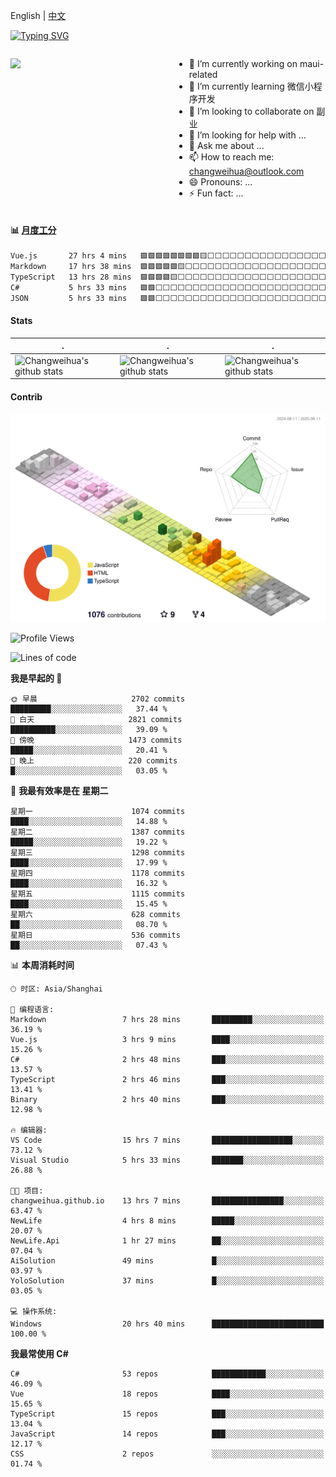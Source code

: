 English | [中文](README_CN.md)

[![Typing SVG](https://readme-typing-svg.herokuapp.com?color=%2336BCF7&center=true&vCenter=true&width=600&lines=Hi+there+👋,+I+am+Chang+Weihua;+Welcome+to+My+Profile!;Over+9+years+of+programming+experience;Always+learning+new+things+)](https://git.io/typing-svg)

<div style="display: grid;gap: 20px;grid-template-columns: repeat(auto-fit, minmax(240px, 1fr));">

[<img src="https://github-readme-stats.vercel.app/api?username=changweihua&show_icons=true&locale=cn" />](https://metrics.lecoq.io/changweihua#gh-light-mode-only)

<div>

- 🔭 I’m currently working on maui-related
- 🌱 I’m currently learning 微信小程序开发
- 👯 I’m looking to collaborate on 副业
- 🤔 I’m looking for help with ...
- 💬 Ask me about ...
- 📫 How to reach me: changweihua@outlook.com
- 😄 Pronouns: ...
- ⚡ Fun fact: ...

</div>

</div>

#### :bar_chart: [月度工分](https://github.com/changweihua/wakapi)

<!--START_SECTION:wakao-->

```txt
Vue.js       27 hrs 4 mins   🟩🟩🟩🟩🟩🟩🟩🟩🟨⬜⬜⬜⬜⬜⬜⬜⬜⬜⬜⬜⬜⬜⬜⬜⬜   34.30 %
Markdown     17 hrs 38 mins  🟩🟩🟩🟩🟩🟨⬜⬜⬜⬜⬜⬜⬜⬜⬜⬜⬜⬜⬜⬜⬜⬜⬜⬜⬜   22.36 %
TypeScript   13 hrs 28 mins  🟩🟩🟩🟩🟨⬜⬜⬜⬜⬜⬜⬜⬜⬜⬜⬜⬜⬜⬜⬜⬜⬜⬜⬜⬜   17.08 %
C#           5 hrs 33 mins   🟩🟩⬜⬜⬜⬜⬜⬜⬜⬜⬜⬜⬜⬜⬜⬜⬜⬜⬜⬜⬜⬜⬜⬜⬜   07.05 %
JSON         5 hrs 33 mins   🟩🟩⬜⬜⬜⬜⬜⬜⬜⬜⬜⬜⬜⬜⬜⬜⬜⬜⬜⬜⬜⬜⬜⬜⬜   07.04 %
```

<!--END_SECTION:wakao-->

#### Stats ####


| .                                                                                                                                            | .                                                                                                                                      | .                                                                                                                                                     |
| -------------------------------------------------------------------------------------------------------------------------------------------- | -------------------------------------------------------------------------------------------------------------------------------------- | ----------------------------------------------------------------------------------------------------------------------------------------------------- |
| ![Changweihua's github stats](https://github-readme-stats.vercel.app/api?username=changweihua&show_icons=true&theme=radical&hide_title=true) | ![Changweihua's github stats](https://github-readme-stats.vercel.app/api/top-langs/?username=changweihua&theme=radical&layout=compact) | ![Changweihua's github stats](https://github-readme-stats.vercel.app/api?username=changweihua&show_icons=true&theme=radical&include_all_commits=true) |


#### Contrib ####

<!--   profile-green-animate -->
![](./profile-3d-contrib/profile-south-season-animate.svg)

<!--START_SECTION:waka-->
![Profile Views](http://img.shields.io/badge/%E4%B8%AA%E4%BA%BA%E8%B5%84%E6%96%99%E8%A7%82%E7%9C%8B%E6%AC%A1%E6%95%B0-0-blue)

![Lines of code](https://img.shields.io/badge/%E4%BB%8E%E3%80%8CHello%20World%E3%80%8D%E8%B5%B7%E6%88%91%E5%B7%B2%E7%BB%8F%E5%86%99%E4%BA%86-24.4%20million%20%E8%A1%8C%E4%BB%A3%E7%A0%81-blue)

**我是早起的 🐤** 

```text
🌞 早晨                     2702 commits        █████████░░░░░░░░░░░░░░░░   37.44 % 
🌆 白天                     2821 commits        ██████████░░░░░░░░░░░░░░░   39.09 % 
🌃 傍晚                     1473 commits        █████░░░░░░░░░░░░░░░░░░░░   20.41 % 
🌙 晚上                     220 commits         █░░░░░░░░░░░░░░░░░░░░░░░░   03.05 % 
```
📅 **我最有效率是在 星期二** 

```text
星期一                      1074 commits        ████░░░░░░░░░░░░░░░░░░░░░   14.88 % 
星期二                      1387 commits        █████░░░░░░░░░░░░░░░░░░░░   19.22 % 
星期三                      1298 commits        ████░░░░░░░░░░░░░░░░░░░░░   17.99 % 
星期四                      1178 commits        ████░░░░░░░░░░░░░░░░░░░░░   16.32 % 
星期五                      1115 commits        ████░░░░░░░░░░░░░░░░░░░░░   15.45 % 
星期六                      628 commits         ██░░░░░░░░░░░░░░░░░░░░░░░   08.70 % 
星期日                      536 commits         ██░░░░░░░░░░░░░░░░░░░░░░░   07.43 % 
```


📊 **本周消耗时间** 

```text
🕑︎ 时区: Asia/Shanghai

💬 编程语言: 
Markdown                 7 hrs 28 mins       █████████░░░░░░░░░░░░░░░░   36.19 % 
Vue.js                   3 hrs 9 mins        ████░░░░░░░░░░░░░░░░░░░░░   15.26 % 
C#                       2 hrs 48 mins       ███░░░░░░░░░░░░░░░░░░░░░░   13.57 % 
TypeScript               2 hrs 46 mins       ███░░░░░░░░░░░░░░░░░░░░░░   13.41 % 
Binary                   2 hrs 40 mins       ███░░░░░░░░░░░░░░░░░░░░░░   12.98 % 

🔥 编辑器: 
VS Code                  15 hrs 7 mins       ██████████████████░░░░░░░   73.12 % 
Visual Studio            5 hrs 33 mins       ███████░░░░░░░░░░░░░░░░░░   26.88 % 

🐱‍💻 项目: 
changweihua.github.io    13 hrs 7 mins       ████████████████░░░░░░░░░   63.47 % 
NewLife                  4 hrs 8 mins        █████░░░░░░░░░░░░░░░░░░░░   20.07 % 
NewLife.Api              1 hr 27 mins        ██░░░░░░░░░░░░░░░░░░░░░░░   07.04 % 
AiSolution               49 mins             █░░░░░░░░░░░░░░░░░░░░░░░░   03.97 % 
YoloSolution             37 mins             █░░░░░░░░░░░░░░░░░░░░░░░░   03.05 % 

💻 操作系统: 
Windows                  20 hrs 40 mins      █████████████████████████   100.00 % 
```

**我最常使用 C#** 

```text
C#                       53 repos            ████████████░░░░░░░░░░░░░   46.09 % 
Vue                      18 repos            ████░░░░░░░░░░░░░░░░░░░░░   15.65 % 
TypeScript               15 repos            ███░░░░░░░░░░░░░░░░░░░░░░   13.04 % 
JavaScript               14 repos            ███░░░░░░░░░░░░░░░░░░░░░░   12.17 % 
CSS                      2 repos             ░░░░░░░░░░░░░░░░░░░░░░░░░   01.74 % 
```




<!--END_SECTION:waka-->


<!-- ![](assets/Bottom_down.svg) -->
